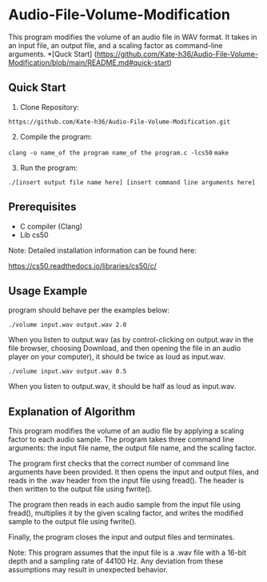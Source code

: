 # Audio-File-Volume-Modification

This program modifies the volume of an audio file in WAV format. It takes in an input file, an output file, and a scaling factor as command-line arguments.
*[Quck Start] (https://github.com/Kate-h36/Audio-File-Volume-Modification/blob/main/README.md#quick-start)

## Quick Start

1. Clone Repository:

`https://github.com/Kate-h36/Audio-File-Volume-Modification.git`

2. Compile the program:

`clang -o name_of the program name_of the program.c -lcs50`
`make`

3. Run the program:

`./[insert output file name here] [insert command line arguments here]`

## Prerequisites

* C compiler (Clang)
* Lib cs50

Note: Detailed installation information can be found here:

https://cs50.readthedocs.io/libraries/cs50/c/

## Usage Example

program should behave per the examples below:

`./volume input.wav output.wav 2.0`

When you listen to output.wav (as by control-clicking on output.wav in the file browser, choosing Download, and then opening the file in an audio player on your computer), it should be twice as loud as input.wav.

`./volume input.wav output.wav 0.5`

When you listen to output.wav, it should be half as loud as input.wav.

## Explanation of Algorithm

This program modifies the volume of an audio file by applying a scaling factor to each audio sample. The program takes three command line arguments: the input file name, the output file name, and the scaling factor.

The program first checks that the correct number of command line arguments have been provided. It then opens the input and output files, and reads in the .wav header from the input file using fread(). The header is then written to the output file using fwrite().

The program then reads in each audio sample from the input file using fread(), multiplies it by the given scaling factor, and writes the modified sample to the output file using fwrite().

Finally, the program closes the input and output files and terminates.

Note: This program assumes that the input file is a .wav file with a 16-bit depth and a sampling rate of 44100 Hz. Any deviation from these assumptions may result in unexpected behavior.
